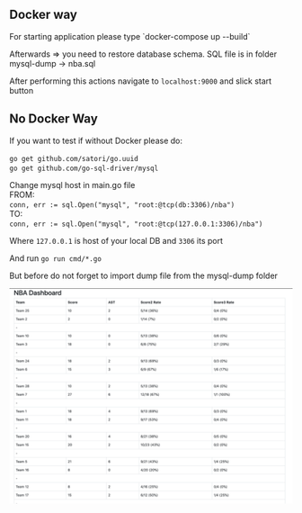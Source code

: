<h2>Docker way</h2>
For starting application please type 
`docker-compose up --build`

Afterwards => you need to restore database schema. SQL file is in folder mysql-dump -> nba.sql

After performing this actions navigate to `localhost:9000` and slick start button

<h2>No Docker Way</h2>
If you want to test if without Docker please do:

`go get github.com/satori/go.uuid` <br>
`go get github.com/go-sql-driver/mysql`

Change mysql host in main.go file<br>
FROM:<br>
`conn, err := sql.Open("mysql", "root:@tcp(db:3306)/nba")`<br>
TO:<br>
`conn, err := sql.Open("mysql", "root:@tcp(127.0.0.1:3306)/nba")`<br>

Where `127.0.0.1` is host of your local DB and `3306` its port

And run `go run cmd/*.go`

But before do not forget to import dump file from the mysql-dump folder

![img.png](img.png)